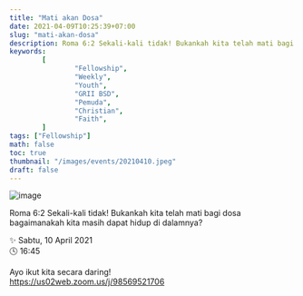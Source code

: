 ```yaml
---
title: "Mati akan Dosa"
date: 2021-04-09T10:25:39+07:00
slug: "mati-akan-dosa"
description: Roma 6:2 Sekali-kali tidak! Bukankah kita telah mati bagi dosa bagaimanakah kita masih dapat hidup di dalamnya?
keywords:
        [
                "Fellowship",
                "Weekly",
                "Youth",
                "GRII BSD",
                "Pemuda",
                "Christian",
                "Faith",
        ]
tags: ["Fellowship"]
math: false
toc: true
thumbnail: "/images/events/20210410.jpeg"
draft: false
---
```


![image](/images/events/20210410.jpeg)

Roma 6:2 Sekali-kali tidak! Bukankah kita telah mati bagi dosa bagaimanakah kita masih dapat hidup di dalamnya?

✨ Sabtu, 10 April 2021\
🕓 16:45

Ayo ikut kita secara daring!\
https://us02web.zoom.us/j/98569521706

